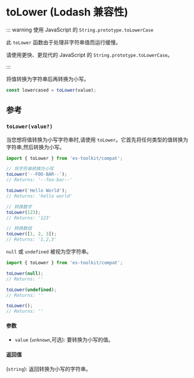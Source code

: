 # toLower (Lodash 兼容性)

::: warning 使用 JavaScript 的 `String.prototype.toLowerCase`

此 `toLower` 函数由于处理非字符串值而运行缓慢。

请使用更快、更现代的 JavaScript 的 `String.prototype.toLowerCase`。

:::

将值转换为字符串后再转换为小写。

```typescript
const lowercased = toLower(value);
```

## 参考

### `toLower(value?)`

当您想将值转换为小写字符串时,请使用 `toLower`。它首先将任何类型的值转换为字符串,然后转换为小写。

```typescript
import { toLower } from 'es-toolkit/compat';

// 将字符串转换为小写
toLower('--FOO-BAR--');
// Returns: '--foo-bar--'

toLower('Hello World');
// Returns: 'hello world'

// 转换数字
toLower(123);
// Returns: '123'

// 转换数组
toLower([1, 2, 3]);
// Returns: '1,2,3'
```

`null` 或 `undefined` 被视为空字符串。

```typescript
import { toLower } from 'es-toolkit/compat';

toLower(null);
// Returns: ''

toLower(undefined);
// Returns: ''

toLower();
// Returns: ''
```

#### 参数

- `value` (`unknown`,可选): 要转换为小写的值。

#### 返回值

(`string`): 返回转换为小写的字符串。

